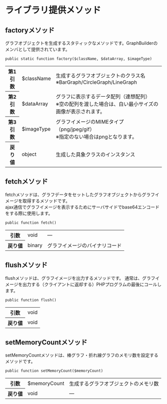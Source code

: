 # ライブラリ提供メソッド

## factoryメソッド

グラフオブジェクトを生成するスタティックなメソッドです。GraphBuilderのメンバとして提供されています。

```
public static function factory($className, $dataArray, $imageType)
```

<table>
    <tr>
        <th>第1引数</th>
        <td>$className</td>
        <td>
            生成するグラフオブジェクトのクラス名<br />
            ※BarGraph/CircleGraph/LineGraph
        </td>
    </tr>
    <tr>
        <th>第2引数</th>
        <td>$dataArray</td>
        <td>
            グラフに表示するデータ配列（連想配列）<br />
            ※空の配列を渡した場合は、白い最小サイズの画像が表示されます。
        </td>
    </tr>
    <tr>
        <th>第3引数</th>
        <td>$imageType</td>
        <td>
            グラフイメージのMIMEタイプ（png/jpeg/gif）<br />
            ※指定のない場合はpngとなります。
        </td>
    </tr>
    <tr>
        <th>戻り値</th>
        <td>object</td>
        <td>生成した具象クラスのインスタンス</td>
    </tr>
</table>

## fetchメソッド

fetchメソッドは、グラフデータをセットしたグラフオブジェクトからグラフイメージを取得するメソッドです。  
ajax通信でグラフイメージを表示するためにサーバサイドでbase64エンコードをする際に使用します。

```
public function fetch()
```

<table>
    <tr>
        <th>引数</th>
        <td>void</td>
        <td>―</td>
    </tr>
    <tr>
        <th>戻り値</th>
        <td>binary</td>
        <td>グラフイメージのバイナリコード</td>
    </tr>
</table>

## flushメソッド

flushメソッドは、グラフイメージを出力するメソッドです。
通常は、グラフイメージを出力する（クライアントに返却する）PHPプログラムの最後にコールします。

```
public function flush()
```

<table>
    <tr>
        <th>引数</th>
        <td>void</td>
    </tr>
    <tr>
        <th>戻り値</th>
        <td>void</td>
    </tr>
</table>

## setMemoryCountメソッド

setMemoryCountメソッドは、棒グラフ・折れ線グラフのメモリ数を設定するメソッドです。

```
public function setMemoryCount($memoryCount)
```

<table>
    <tr>
        <th>引数</th>
        <td>$memoryCount</td>
        <td>生成するグラフオブジェクトのメモリ数</td>
    </tr>
    <tr>
        <th>戻り値</th>
        <td>void</td>
        <td>―</td>
    </tr>
</table>

